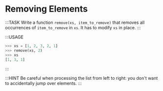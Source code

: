 # Removing Elements

:::TASK
Write a function `remove(xs, item_to_remove)` that removes all occurrences of `item_to_remove` in `xs`.
It has to modify `xs` in place.
:::

:::USAGE

```python
>>> xs = [1, 2, 3, 2, 1]
>>> remove(xs, 2)
>>> xs
[1, 3, 1]
```

:::

:::HINT
Be careful when processing the list from left to right: you don't want to accidentally jump over elements.
:::

